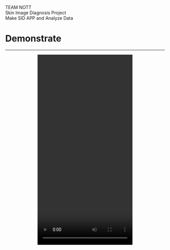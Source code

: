 TEAM NOTT
<br>
Skin Image Diagnosis Project
<br>
Make SID APP and Analyze Data
<br>

# Demonstrate
---
<div align="center">
  <video width="300" height="600" controls>
    <source src="https://github.com/user-attachments/assets/31f7c9ef-9772-4822-a9eb-67a987ef9255" type="video/mp4">
  </video>
</div>
